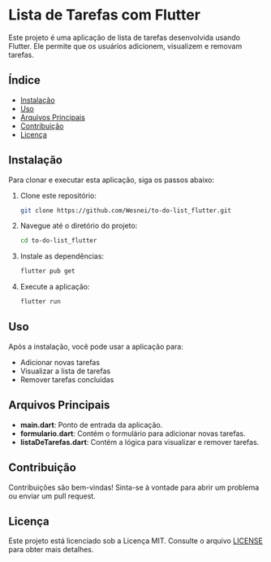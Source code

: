 # Lista de Tarefas com Flutter

Este projeto é uma aplicação de lista de tarefas desenvolvida usando Flutter. Ele permite que os usuários adicionem, visualizem e removam tarefas.

## Índice

- [Instalação](#instalação)
- [Uso](#uso)
- [Arquivos Principais](#arquivos-principais)
- [Contribuição](#contribuição)
- [Licença](#licença)

## Instalação

Para clonar e executar esta aplicação, siga os passos abaixo:

1. Clone este repositório:
    ```sh
    git clone https://github.com/Wesnei/to-do-list_flutter.git
    ```

2. Navegue até o diretório do projeto:
    ```sh
    cd to-do-list_flutter
    ```

3. Instale as dependências:
    ```sh
    flutter pub get
    ```

4. Execute a aplicação:
    ```sh
    flutter run
    ```

## Uso

Após a instalação, você pode usar a aplicação para:

- Adicionar novas tarefas
- Visualizar a lista de tarefas
- Remover tarefas concluídas

## Arquivos Principais

- **main.dart**: Ponto de entrada da aplicação.
- **formulario.dart**: Contém o formulário para adicionar novas tarefas.
- **listaDeTarefas.dart**: Contém a lógica para visualizar e remover tarefas.

## Contribuição

Contribuições são bem-vindas! Sinta-se à vontade para abrir um problema ou enviar um pull request.

## Licença

Este projeto está licenciado sob a Licença MIT. Consulte o arquivo [LICENSE](LICENSE) para obter mais detalhes.
